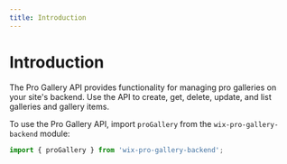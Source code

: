 ```yaml
---
title: Introduction
---
```


# Introduction

The Pro Gallery API provides functionality for managing pro galleries on your site's backend. Use the API to create, get, delete, update, and list galleries and gallery items. 


To use the Pro Gallery API, import `proGallery` from the `wix-pro-gallery-backend` module:

```js
import { proGallery } from 'wix-pro-gallery-backend';
```

